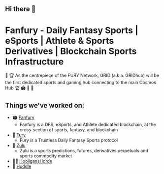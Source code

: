 ## Hi there 👋

# Fanfury - Daily Fantasy Sports | eSports | Athlete & Sports Derivatives | Blockchain Sports Infrastructure

🧬 🏆 As the centrepiece of the FURY Network, GRID (a.k.a. GRIDhub) will be the first dedicated sports
and gaming hub connecting to the main Cosmos Hub 🏆 🏟️ 🧬 🎰



## Things we've worked on:

* 🏟️ [Fanfury](https://github.com/fanfury-sports/fanfury)
  * Fanfury is a DFS, eSports, and Athlete dedicated blockchain, at the cross-section of sports, fantasy, and blockchain
* 👾 [Fury](https://github.com/fanfury-sports/fury)
  * Fury is a Trustless Daily Fantasy Sports protocol
* 🪬 [Zulu](https://github.com/zulumarkets/zulu)
  * Zulu is a sports predictions, futures, derivatives perpetuals and sports commodity market
* 🥷🏿 [HooligansHorde](https://github.com/github.com/hooliganshoardeturfs/hooliganshorde)
* 🧬 [Huddle](https://github.com/github.com/fanfury-sports/huddle)
